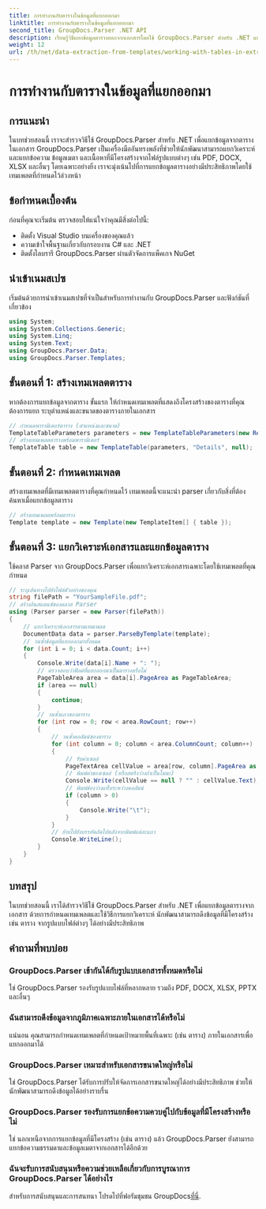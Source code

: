 ```yaml
---
title: การทำงานกับตารางในข้อมูลที่แยกออกมา
linktitle: การทำงานกับตารางในข้อมูลที่แยกออกมา
second_title: GroupDocs.Parser .NET API
description: เรียนรู้วิธีแยกข้อมูลตารางออกจากเอกสารโดยใช้ GroupDocs.Parser สำหรับ .NET แยกวิเคราะห์เนื้อหาที่มีโครงสร้างอย่างมีประสิทธิภาพด้วยเทมเพลตที่กำหนดไว้ล่วงหน้า
weight: 12
url: /th/net/data-extraction-from-templates/working-with-tables-in-extracted-data/
---
```


# การทำงานกับตารางในข้อมูลที่แยกออกมา

## การแนะนำ
ในบทช่วยสอนนี้ เราจะสำรวจวิธีใช้ GroupDocs.Parser สำหรับ .NET เพื่อแยกข้อมูลจากตารางในเอกสาร GroupDocs.Parser เป็นเครื่องมืออันทรงพลังที่ช่วยให้นักพัฒนาสามารถแยกวิเคราะห์และแยกข้อความ ข้อมูลเมตา และเนื้อหาที่มีโครงสร้างจากไฟล์รูปแบบต่างๆ เช่น PDF, DOCX, XLSX และอื่นๆ โดยเฉพาะอย่างยิ่ง เราจะมุ่งเน้นไปที่การแยกข้อมูลตารางอย่างมีประสิทธิภาพโดยใช้เทมเพลตที่กำหนดไว้ล่วงหน้า
## ข้อกำหนดเบื้องต้น
ก่อนที่คุณจะเริ่มต้น ตรวจสอบให้แน่ใจว่าคุณมีสิ่งต่อไปนี้:
- ติดตั้ง Visual Studio บนเครื่องของคุณแล้ว
- ความเข้าใจพื้นฐานเกี่ยวกับกรอบงาน C# และ .NET
- ติดตั้งไลบรารี GroupDocs.Parser ผ่านตัวจัดการแพ็คเกจ NuGet

## นำเข้าเนมสเปซ
เริ่มต้นด้วยการนำเข้าเนมสเปซที่จำเป็นสำหรับการทำงานกับ GroupDocs.Parser และฟังก์ชันที่เกี่ยวข้อง
```csharp
using System;
using System.Collections.Generic;
using System.Linq;
using System.Text;
using GroupDocs.Parser.Data;
using GroupDocs.Parser.Templates;
```
## ขั้นตอนที่ 1: สร้างเทมเพลตตาราง
หากต้องการแยกข้อมูลจากตาราง ขั้นแรก ให้กำหนดเทมเพลตที่แสดงถึงโครงสร้างของตารางที่คุณต้องการแยก ระบุตำแหน่งและขนาดของตารางภายในเอกสาร
```csharp
// กำหนดพารามิเตอร์ตาราง (ตำแหน่งและขนาด)
TemplateTableParameters parameters = new TemplateTableParameters(new Rectangle(new Point(35, 320), new Size(530, 55)), null);
// สร้างเทมเพลตตารางพร้อมพารามิเตอร์
TemplateTable table = new TemplateTable(parameters, "Details", null);
```
## ขั้นตอนที่ 2: กำหนดเทมเพลต
สร้างเทมเพลตที่มีเทมเพลตตารางที่คุณกำหนดไว้ เทมเพลตนี้จะแนะนำ parser เกี่ยวกับสิ่งที่ต้องค้นหาเมื่อแยกข้อมูลตาราง
```csharp
// สร้างเทมเพลตพร้อมตาราง
Template template = new Template(new TemplateItem[] { table });
```
## ขั้นตอนที่ 3: แยกวิเคราะห์เอกสารและแยกข้อมูลตาราง
ใช้คลาส Parser จาก GroupDocs.Parser เพื่อแยกวิเคราะห์เอกสารเฉพาะโดยใช้เทมเพลตที่คุณกำหนด
```csharp
// ระบุเส้นทางไปยังไฟล์ตัวอย่างของคุณ
string filePath = "YourSampleFile.pdf";
// สร้างอินสแตนซ์ของคลาส Parser
using (Parser parser = new Parser(filePath))
{
    // แยกวิเคราะห์เอกสารตามเทมเพลต
    DocumentData data = parser.ParseByTemplate(template);
    // วนซ้ำข้อมูลที่แยกออกมาทั้งหมด
    for (int i = 0; i < data.Count; i++)
    {
        Console.Write(data[i].Name + ": ");
        // ตรวจสอบว่าฟิลด์ที่แยกออกมาเป็นตารางหรือไม่
        PageTableArea area = data[i].PageArea as PageTableArea;
        if (area == null)
        {
            continue;
        }
        // วนซ้ำแถวของตาราง
        for (int row = 0; row < area.RowCount; row++)
        {
            // วนซ้ำคอลัมน์ของตาราง
            for (int column = 0; column < area.ColumnCount; column++)
            {
                // รับค่าเซลล์
                PageTextArea cellValue = area[row, column].PageArea as PageTextArea;
                // พิมพ์ค่าของเซลล์ (หรือสตริงว่างถ้าเป็นโมฆะ)
                Console.Write(cellValue == null ? "" : cellValue.Text);
                // พิมพ์ช่องว่างแท็บระหว่างคอลัมน์
                if (column > 0)
                {
                    Console.Write("\t");
                }
            }
            // ย้ายไปยังบรรทัดถัดไปหลังจากพิมพ์แต่ละแถว
            Console.WriteLine();
        }
    }
}
```

## บทสรุป
ในบทช่วยสอนนี้ เราได้สำรวจวิธีใช้ GroupDocs.Parser สำหรับ .NET เพื่อแยกข้อมูลตารางจากเอกสาร ด้วยการกำหนดเทมเพลตและใช้วิธีการแยกวิเคราะห์ นักพัฒนาสามารถดึงข้อมูลที่มีโครงสร้าง เช่น ตาราง จากรูปแบบไฟล์ต่างๆ ได้อย่างมีประสิทธิภาพ

## คำถามที่พบบ่อย
### GroupDocs.Parser เข้ากันได้กับรูปแบบเอกสารทั้งหมดหรือไม่
ใช่ GroupDocs.Parser รองรับรูปแบบไฟล์ที่หลากหลาย รวมถึง PDF, DOCX, XLSX, PPTX และอื่นๆ
### ฉันสามารถดึงข้อมูลจากภูมิภาคเฉพาะภายในเอกสารได้หรือไม่
แน่นอน คุณสามารถกำหนดเทมเพลตที่กำหนดเป้าหมายพื้นที่เฉพาะ (เช่น ตาราง) ภายในเอกสารเพื่อแยกออกมาได้
### GroupDocs.Parser เหมาะสำหรับเอกสารขนาดใหญ่หรือไม่
ใช่ GroupDocs.Parser ได้รับการปรับให้จัดการเอกสารขนาดใหญ่ได้อย่างมีประสิทธิภาพ ช่วยให้นักพัฒนาสามารถดึงข้อมูลได้อย่างราบรื่น
### GroupDocs.Parser รองรับการแยกข้อความควบคู่ไปกับข้อมูลที่มีโครงสร้างหรือไม่
ใช่ นอกเหนือจากการแยกข้อมูลที่มีโครงสร้าง (เช่น ตาราง) แล้ว GroupDocs.Parser ยังสามารถแยกข้อความธรรมดาและข้อมูลเมตาจากเอกสารได้อีกด้วย
### ฉันจะรับการสนับสนุนหรือความช่วยเหลือเกี่ยวกับการบูรณาการ GroupDocs.Parser ได้อย่างไร
 สำหรับการสนับสนุนและการสนทนา โปรดไปที่ฟอรัมชุมชน GroupDocs[ที่นี่](https://forum.groupdocs.com/c/parser/17).